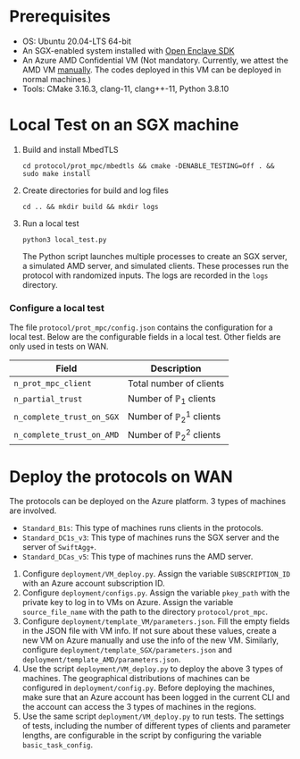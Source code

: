 # Prerequisites
- OS: Ubuntu 20.04-LTS 64-bit
- An SGX-enabled system installed with [Open Enclave SDK](https://github.com/openenclave/openenclave/blob/master/docs/GettingStartedDocs/install_oe_sdk-Ubuntu_20.04.md)
- An Azure AMD Confidential VM (Not mandatory. Currently, we attest the AMD VM [manually](https://github.com/Azure/confidential-computing-cvm-guest-attestation/blob/main/cvm-guest-attestation.md). The codes deployed in this VM can be deployed in normal machines.)
- Tools: CMake 3.16.3, clang-11, clang++-11, Python 3.8.10

# Local Test on an SGX machine
1. Build and install MbedTLS
    ```
    cd protocol/prot_mpc/mbedtls && cmake -DENABLE_TESTING=Off . && sudo make install
    ```

2. Create directories for build and log files
    ```
    cd .. && mkdir build && mkdir logs
    ```

3. Run a local test
    ```
    python3 local_test.py
    ```
    The Python script launches multiple processes to create an SGX server, a simulated AMD server, and simulated clients. These processes run the protocol with randomized inputs. The logs are recorded in the `logs` directory.

### Configure a local test
 The file `protocol/prot_mpc/config.json` contains the configuration for a local test. Below are the configurable fields in a local test. Other fields are only used in tests on WAN.

 | Field      | Description |
| ----------- | ----------- |
| `n_prot_mpc_client`      | Total number of clients       |
| `n_partial_trust`   | Number of $\mathbb{P}_1$ clients        |
| `n_complete_trust_on_SGX`   | Number of $\mathbb{P}_2^1$ clients        |
| `n_complete_trust_on_AMD`   | Number of $\mathbb{P}_2^2$ clients        |

# Deploy the protocols on WAN

The protocols can be deployed on the Azure platform. 3 types of machines are involved.

- `Standard_B1s`: This type of machines runs clients in the protocols.
- `Standard_DC1s_v3`: This type of machines runs the SGX server and the server of $\texttt{SwiftAgg+}.$
- `Standard_DCas_v5`: This type of machines runs the AMD server.

1. Configure `deployment/VM_deploy.py`. Assign the variable `SUBSCRIPTION_ID` with an Azure account subscription ID.
2. Configure `deployment/configs.py`. Assign the variable `pkey_path` with the private key to log in to VMs on Azure. Assign the variable `source_file_name` with the path to the directory `protocol/prot_mpc`. 
3. Configure `deployment/template_VM/parameters.json`. Fill the empty fields in the JSON file with VM info. If not sure about these values, create a new VM on Azure manually and use the info of the new VM. Similarly, configure `deployment/template_SGX/parameters.json` and `deployment/template_AMD/parameters.json`.
4. Use the script `deployment/VM_deploy.py` to deploy the above 3 types of machines. The geographical distributions of machines can be configured in `deployment/config.py`. Before deploying the machines, make sure that an Azure account has been logged in the current CLI and the account can access the 3 types of machines in the regions.
5. Use the same script `deployment/VM_deploy.py` to run tests. The settings of tests, including the number of different types of clients and parameter lengths, are configurable in the script by configuring the variable `basic_task_config`.

